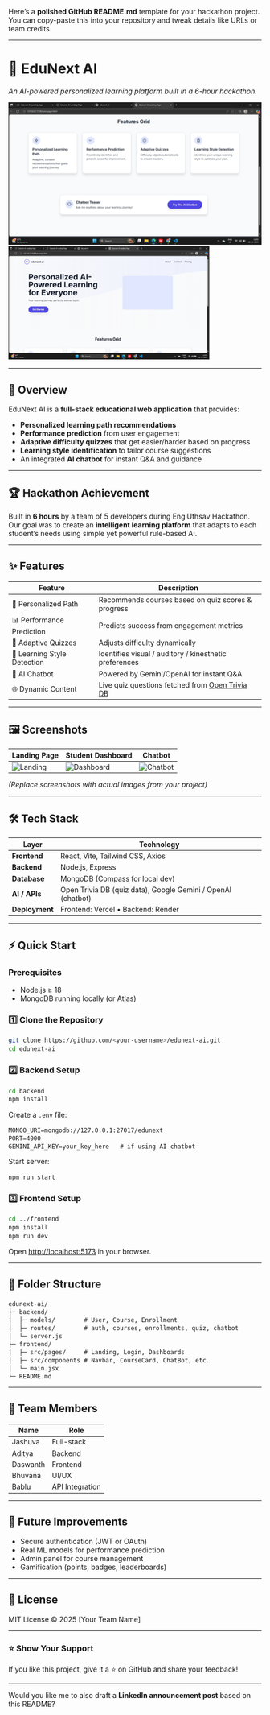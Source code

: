 Here’s a **polished GitHub README.md** template for your hackathon project.
You can copy-paste this into your repository and tweak details like URLs or team credits.

---

# 🚀 EduNext AI

*An AI-powered personalized learning platform built in a 6-hour hackathon.*

![Landing Page](https://github.com/developer-jashuva/BVCRCSEHT08/blob/main/landingPage2.jpg) <!-- replace with actual screenshot path -->
  <img src="https://github.com/developer-jashuva/BVCRCSEHT08/blob/main/landingPage1.jpg" alt="Alt text for the image" width="400">

---

## 🌟 Overview

EduNext AI is a **full-stack educational web application** that provides:

* **Personalized learning path recommendations**
* **Performance prediction** from user engagement
* **Adaptive difficulty quizzes** that get easier/harder based on progress
* **Learning style identification** to tailor course suggestions
* An integrated **AI chatbot** for instant Q\&A and guidance

---

## 🏆 Hackathon Achievement

Built in **6 hours** by a team of 5 developers during EngiUthsav Hackathon.
Our goal was to create an **intelligent learning platform** that adapts to each student’s needs using simple yet powerful rule-based AI.

---

## ✨ Features

| Feature                     | Description                                                             |
| --------------------------- | ----------------------------------------------------------------------- |
| 🎯 Personalized Path        | Recommends courses based on quiz scores & progress                      |
| 📊 Performance Prediction   | Predicts success from engagement metrics                                |
| 🧩 Adaptive Quizzes         | Adjusts difficulty dynamically                                          |
| 🧠 Learning Style Detection | Identifies visual / auditory / kinesthetic preferences                  |
| 💬 AI Chatbot               | Powered by Gemini/OpenAI for instant Q\&A                               |
| 🌐 Dynamic Content          | Live quiz questions fetched from [Open Trivia DB](https://opentdb.com/) |

---

## 🖼️ Screenshots

| Landing Page                       | Student Dashboard                      | Chatbot                            |
| ---------------------------------- | -------------------------------------- | ---------------------------------- |
| ![Landing](screenshot-landing.png) | ![Dashboard](screenshot-dashboard.png) | ![Chatbot](screenshot-chatbot.png) |

*(Replace screenshots with actual images from your project)*

---

## 🛠️ Tech Stack

| Layer          | Technology                                                   |
| -------------- | ------------------------------------------------------------ |
| **Frontend**   | React, Vite, Tailwind CSS, Axios                             |
| **Backend**    | Node.js, Express                                             |
| **Database**   | MongoDB (Compass for local dev)                              |
| **AI / APIs**  | Open Trivia DB (quiz data), Google Gemini / OpenAI (chatbot) |
| **Deployment** | Frontend: Vercel • Backend: Render                           |

---

## ⚡ Quick Start

### Prerequisites

* Node.js ≥ 18
* MongoDB running locally (or Atlas)

### 1️⃣ Clone the Repository

```bash
git clone https://github.com/<your-username>/edunext-ai.git
cd edunext-ai
```

### 2️⃣ Backend Setup

```bash
cd backend
npm install
```

Create a `.env` file:

```
MONGO_URI=mongodb://127.0.0.1:27017/edunext
PORT=4000
GEMINI_API_KEY=your_key_here   # if using AI chatbot
```

Start server:

```bash
npm run start
```

### 3️⃣ Frontend Setup

```bash
cd ../frontend
npm install
npm run dev
```

Open [http://localhost:5173](http://localhost:5173) in your browser.

---

## 📂 Folder Structure

```
edunext-ai/
├─ backend/
│  ├─ models/        # User, Course, Enrollment
│  ├─ routes/        # auth, courses, enrollments, quiz, chatbot
│  └─ server.js
├─ frontend/
│  ├─ src/pages/     # Landing, Login, Dashboards
│  ├─ src/components # Navbar, CourseCard, ChatBot, etc.
│  └─ main.jsx
└─ README.md
```

---

## 👥 Team Members

| Name     | Role            |
| -------- | --------------- |
| Jashuva  | Full-stack      |
| Aditya   | Backend         |
| Daswanth | Frontend        |
| Bhuvana  | UI/UX           |
| Bablu    | API Integration |


---

## 🔮 Future Improvements

* Secure authentication (JWT or OAuth)
* Real ML models for performance prediction
* Admin panel for course management
* Gamification (points, badges, leaderboards)

---

## 📜 License

MIT License © 2025 \[Your Team Name]

---

### ⭐ Show Your Support

If you like this project, give it a ⭐ on GitHub and share your feedback!

---

Would you like me to also draft a **LinkedIn announcement post** based on this README?
